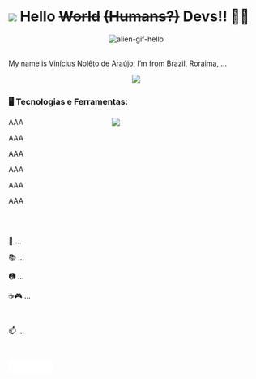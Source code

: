 

<h1> <img src="https://user-images.githubusercontent.com/85528669/173165421-25f4b501-b748-4711-82b6-6f995031dca4.gif"> Hello <s>World</s> <s>(Humans?)</s> Devs!! 👋🏽</h1>

<div align="center">
    <img src="https://user-images.githubusercontent.com/85528669/173161955-392c6cc6-c5f3-4645-9298-17eefd44f433.gif" alt="alien-gif-hello" width="600px" height="300px">
</div>

<br>

My name is Vinícius Nolêto de Araújo, I’m from Brazil, Roraima, ...

<p align="center">
  <img src="https://super.abril.com.br/wp-content/uploads/2016/09/super_imggato_digitando_0.gif" width="350">
</p>


### 🖥️ Tecnologias e Ferramentas: 
<img width="300px" align="right" src="https://user-images.githubusercontent.com/85528669/173163739-2b72444f-c7cf-4965-b7b1-2db4d536adc1.gif">
<p>AAA</p>
<p>AAA</p>
<p>AAA</p>
<p>AAA</p>
<p>AAA</p>
<p>AAA</p>


</br>
</br>
<div display="inline-block">
 <p align="left">🤿 ... </p>
 <p align="left">📚 ... </p>
 <p align="left">📷 ... </p>
 <p align="left">☕🎮 ... </p>
</div>



</br>

📫 ...

</br>

<a href="https://www.instagram.com/jeniblo_dev" target="_blank"><img align="left" alt="Instagram" width="22px" src="https://github.com/Aakarsh-B/trying-repos/blob/master/insta.svg" />
<a href="https://twitter.com/jeniblo_dev" target="_blank"><img align="left" alt="Twitter" width="22px" src="https://github.com/Aakarsh-B/trying-repos/blob/master/twitter.svg" />
<a href="https://www.linkedin.com/in/jeniffer-bittencourt" target="_blank"><img align="left" alt="LinkedIn" width="22px" src="https://github.com/Aakarsh-B/trying-repos/blob/master/linkedin.svg" />
<a href="https://dev.to/jeniblo_dev" target="_blank"><img alt="Blog" width="22px" src="https://github.com/Aakarsh-B/trying-repos/blob/master/dev-badge.svg" /></a>


